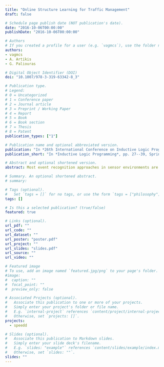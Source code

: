 ```yaml
---
title: "Online Structure Learning for Traffic Management"
draft: false

# Schedule page publish date (NOT publication's date).
date: "2016-10-06T00:00:00"
publishDate: "2016-10-06T00:00:00"

# Authors
# If you created a profile for a user (e.g. `vagmcs`), use the folder name instead, and should be replaced by their full name and linked to their profile.
authors:
- vagmcs
- A. Artikis
- G. Paliouras

# Digital Object Identifier (DOI)
doi: "10.1007/978-3-319-63342-8_3"

# Publication type.
# Legend:
# 0 = Uncategorized
# 1 = Conference paper
# 2 = Journal article
# 3 = Preprint / Working Paper
# 4 = Report
# 5 = Book
# 6 = Book section
# 7 = Thesis
# 8 = Patent
publication_types: ["1"]

# Publication name and optional abbreviated version.
publication: "In *26th International Conference on Inductive Logic Programming*, pp. 27--39, Springer"
publication_short: "In *Inductive Logic Programming*, pp. 27--39, Springer"

# Abstract and optional shortened version.
abstract: Most event recognition approaches in sensor environments are based on manually constructed patterns for detecting events, and lack the ability to learn relational structures in the presence of uncertainty. We describe the application of OSLα, an online structure learner for Markov Logic Networks that exploits Event Calculus axiomatizations, to event recognition for traffic management. Our empirical evaluation is based on large volumes of real sensor data, as well as synthetic data generated by a professional traffic micro-simulator. The experimental results demonstrate that OSLα can effectively learn traffic congestion definitions and, in some cases, outperform rules constructed by human experts.

# Summary. An optional shortened abstract.
# summary:

# Tags (optional).
#   Set `tags = []` for no tags, or use the form `tags = ["philosophy"]`.
tags: []

# Is this a selected publication? (true/false)
featured: true

# Links (optional).
url_pdf: ""
url_code: ""
url_dataset: ""
url_poster: "poster.pdf"
url_project: ""
url_slides: "slides.pdf"
url_source: ""
url_video: ""

# Featured image
# To use, add an image named `featured.jpg/png` to your page's folder.
#image:
#  caption: ""
#  focal_point: ""
#  preview_only: false

# Associated Projects (optional).
#   Associate this publication to one or more of your projects.
#   Simply enter your project's folder or file name.
#   E.g. `internal-project` references `content/project/internal-project/index.md`.
#   Otherwise, set `projects: []`.
projects:
  - speedd

# Slides (optional).
#   Associate this publication to Markdown slides.
#   Simply enter your slide deck's filename.
#   E.g. `slides: "example"` references `content/slides/example/index.md`.
#   Otherwise, set `slides: ""`.
slides: ""
---
```

